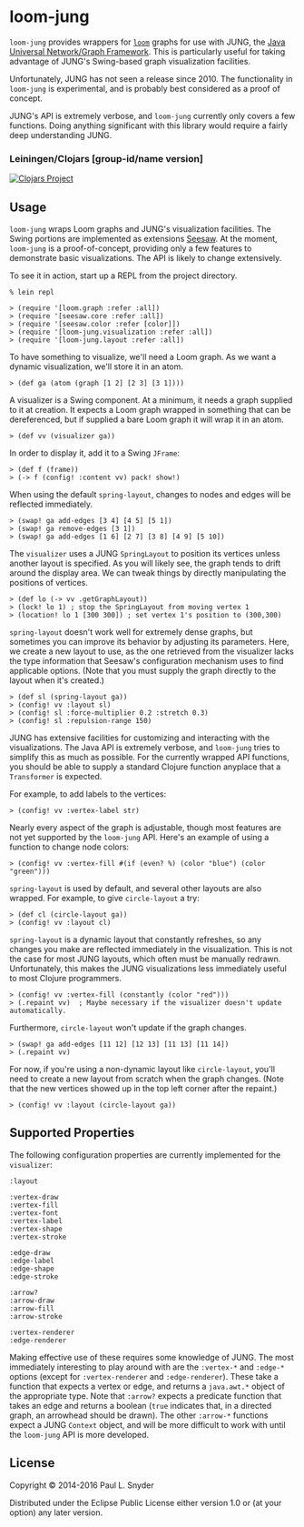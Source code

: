 # loom-jung

`loom-jung` provides wrappers for
[`loom`](https://github.com/aysylu/loom) graphs for use with JUNG, the
[Java Universal Network/Graph
Framework](http://jung.sourceforge.net/).  This is particularly useful
for taking advantage of JUNG's Swing-based graph visualization
facilities.

Unfortunately, JUNG has not seen a release since 2010. The
functionality in `loom-jung` is experimental, and is probably best
considered as a proof of concept.

JUNG's API is extremely verbose, and `loom-jung` currently only covers
a few functions. Doing anything significant with this library would
require a fairly deep understanding JUNG.

### Leiningen/Clojars [group-id/name version]

[![Clojars Project](https://img.shields.io/clojars/v/pataprogramming/loom-jung.svg)](https://clojars.org/pataprogramming/loom-jung)

## Usage

`loom-jung` wraps Loom graphs and JUNG's visualization facilities. The
Swing portions are implemented as extensions
[Seesaw](http://github.com/daveray/seesaw).  At the moment,
`loom-jung` is a proof-of-concept, providing only a few features to
demonstrate basic visualizations.  The API is likely to change
extensively.


To see it in action, start up a REPL from the project directory.
```
% lein repl

> (require '[loom.graph :refer :all])
> (require '[seesaw.core :refer :all])
> (require '[seesaw.color :refer [color]])
> (require '[loom-jung.visualization :refer :all])
> (require '[loom-jung.layout :refer :all])
```

To have something to visualize, we'll need a Loom graph. As we want a
dynamic visualization, we'll store it in an atom.

```
> (def ga (atom (graph [1 2] [2 3] [3 1])))
```

A visualizer is a Swing component. At a minimum, it needs a graph
supplied to it at creation. It expects a Loom graph wrapped in something
that can be dereferenced, but if supplied a bare Loom graph it
will wrap it in an atom.
```
> (def vv (visualizer ga))
```

In order to display it, add it to a Swing `JFrame`:
```
> (def f (frame))
> (-> f (config! :content vv) pack! show!)
```

When using the default `spring-layout`, changes to nodes and edges
will be reflected immediately.
```
> (swap! ga add-edges [3 4] [4 5] [5 1])
> (swap! ga remove-edges [3 1])
> (swap! ga add-edges [1 6] [2 7] [3 8] [4 9] [5 10])
```

The `visualizer` uses a JUNG `SpringLayout` to position its vertices
unless another layout is specified.  As you will likely see, the graph
tends to drift around the display area. We can tweak things by
directly manipulating the positions of vertices.
```
> (def lo (-> vv .getGraphLayout))
> (lock! lo 1) ; stop the SpringLayout from moving vertex 1
> (location! lo 1 [300 300]) ; set vertex 1's position to (300,300)
```

`spring-layout` doesn't work well for extremely dense graphs, but
sometimes you can improve its behavior by adjusting its parameters.
Here, we create a new layout to use, as the one retrieved from the
visualizer lacks the type information that Seesaw's configuration
mechanism uses to find applicable options. (Note that you must
supply the graph directly to the layout when it's created.)
```
> (def sl (spring-layout ga))
> (config! vv :layout sl)
> (config! sl :force-multiplier 0.2 :stretch 0.3)
> (config! sl :repulsion-range 150)
```

JUNG has extensive facilities for customizing and interacting with the
visualizations. The Java API is extremely verbose, and `loom-jung`
tries to simplify this as much as possible. For the currently wrapped
API functions, you should be able to supply a standard Clojure
function anyplace that a `Transformer` is expected.

For example, to add labels to the vertices:
```
> (config! vv :vertex-label str)
```

Nearly every aspect of the graph is adjustable, though most features
are not yet supported by the `loom-jung` API. Here's an example of
using a function to change node colors:
```
> (config! vv :vertex-fill #(if (even? %) (color "blue") (color "green")))
```

`spring-layout` is used by default, and several other layouts are also
wrapped. For example, to give `circle-layout` a try:
```
> (def cl (circle-layout ga))
> (config! vv :layout cl)
```

`spring-layout` is a dynamic layout that constantly refreshes, so any
changes you make are reflected immediately in the visualization. This
is not the case for most JUNG layouts, which often must be manually
redrawn. Unfortunately, this makes the JUNG visualizations less
immediately useful to most Clojure programmers.

```
> (config! vv :vertex-fill (constantly (color "red")))
> (.repaint vv)  ; Maybe necessary if the visualizer doesn't update automatically.
```

Furthermore, `circle-layout` won't update if the graph changes.
```
> (swap! ga add-edges [11 12] [12 13] [11 13] [11 14])
> (.repaint vv)
```

For now, if you're using a non-dynamic layout like `circle-layout`,
you'll need to create a new layout from scratch when the graph
changes.  (Note that the new vertices showed up in the top left corner
after the repaint.)
```
> (config! vv :layout (circle-layout ga))
```

## Supported Properties

The following configuration properties are currently implemented for
the `visualizer`:
```
:layout

:vertex-draw
:vertex-fill
:vertex-font
:vertex-label
:vertex-shape
:vertex-stroke

:edge-draw
:edge-label
:edge-shape
:edge-stroke

:arrow?
:arrow-draw
:arrow-fill
:arrow-stroke

:vertex-renderer
:edge-renderer
```

Making effective use of these requires some knowledge of JUNG.  The
most immediately interesting to play around with are the `:vertex-*`
and `:edge-*` options (except for `:vertex-renderer` and
`:edge-renderer`).  These take a function that expects a vertex or
edge, and returns a `java.awt.*` object of the appropriate type.  Note
that `:arrow?` expects a predicate function that takes an edge and
returns a boolean (`true` indicates that, in a directed graph, an
arrowhead should be drawn). The other `:arrow-*` functions expect a
JUNG `Context` object, and will be more difficult to work with until
the `loom-jung` API is more developed.

## License

Copyright © 2014-2016 Paul L. Snyder

Distributed under the Eclipse Public License either version 1.0 or (at
your option) any later version.
